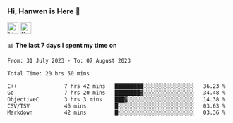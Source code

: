### Hi, Hanwen is Here 👋
<p>
	<a href="https://www.linkedin.com/in/liu-hanwen/"><img src="https://img.shields.io/badge/@hanwen-0A66C2?style=flat&logo=LinkedIn&logoColor=white" alt="Linkedin"  height="25px"/></a> 
	<a href="https://scholar.google.com/citations?user=HDF0su0AAAAJ"><img src="https://img.shields.io/badge/scholar-4385FE.svg?&style=plastic&logo=google-scholar&logoColor=white" alt="Google Scholar" height="25px"> </a>
</p>

📊 **The last 7 days I spent my time on** 
<!--START_SECTION:waka-->

```txt
From: 31 July 2023 - To: 07 August 2023

Total Time: 20 hrs 50 mins

C++               7 hrs 42 mins   █████████░░░░░░░░░░░░░░░░   36.23 %
Go                7 hrs 20 mins   ████████▓░░░░░░░░░░░░░░░░   34.48 %
ObjectiveC        3 hrs 3 mins    ███▓░░░░░░░░░░░░░░░░░░░░░   14.38 %
CSV/TSV           46 mins         █░░░░░░░░░░░░░░░░░░░░░░░░   03.63 %
Markdown          42 mins         █░░░░░░░░░░░░░░░░░░░░░░░░   03.36 %
```

<!--END_SECTION:waka-->


<!--
**david990917/david990917** is a ✨ _special_ ✨ repository because its `README.md` (this file) appears on your GitHub profile.

Here are some ideas to get you started:

- 🔭 I’m currently working on ...
- 🌱 I’m currently learning ...
- 👯 I’m looking to collaborate on ...
- 🤔 I’m looking for help with ...
- 💬 Ask me about ...
- 📫 How to reach me: ...
- 😄 Pronouns: ...
- ⚡ Fun fact: ...
-->
